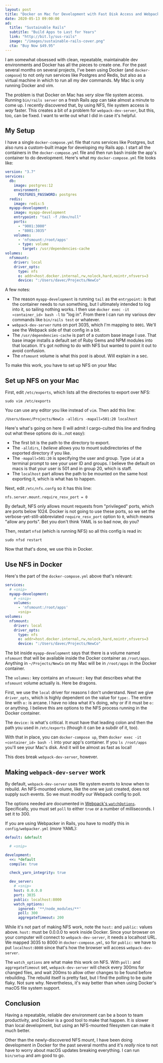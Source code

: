 ```yaml
---
layout: post
title: "Docker on Mac for Development with Fast Disk Access and Webpack Dev Server"
date: 2020-05-13 09:00:00
ad:
  title: "Sustainable Rails"
  subtitle: "Build Apps to Last for Years"
  link: "http://bit.ly/sus-rails"
  image: "/images/sustainable-rails-cover.png"
  cta: "Buy Now $49.95"
---
```


I am somewhat obsessed with clean, repeatable, maintainable dev environments and Docker has all the pieces to
create one.  For the past several months on several projects, I've been using Docker (and `docker-compose`) to not
only run services like Postgres and Redis, but also as a virtual machine in which to run all my dev commands. My
Mac is only running Docker and vim.

The problem is that Docker on Mac has *very slow* file system access.  Running `bin/rails server` on a fresh Rails
app can take almost a minute to come up.  I recently discovered that, by using NFS, file system access is *way*
faster.  This creates a bit of a problem for `webpack-dev-server`, but this, too, can be fixed.  I want to write
out what I did in case it's helpful.

<!-- more -->

## My Setup

I have a single `docker-compose.yml` file that runs services like Postgres, but also runs a custom-built image for
developing my Rails app.  I start all the containers in the `docker-compose.yml` file and then run bash inside the
app's container to do development.  Here's what my `docker-compose.yml` file looks like:

```yaml
version: "3.7"
services:
  db:
    image: postgres:12
    environment:
      POSTGRES_PASSWORD: postgres
  redis:
    image: redis:5
  myapp-development:
    image: myapp-development
    entrypoint: "tail -f /dev/null"
    ports:
      - "9001:3000"
      - "8001:3035"
    volumes:
      - 'nfsmount:/root/apps'
      - type: volume
        target: /usr/dependencies-cache
volumes:
  nfsmount:
    driver: local
    driver_opts:
      type: nfs
      o: addr=host.docker.internal,rw,nolock,hard,nointr,nfsvers=3
      device: ":/Users/davec/Projects/NewCo"
```

A few notes:

* The reason `myapp-development` is running `tail` as the `entrypoint:` is that the container needs to run
something, but I ultimately intended to log into it, so tailing nothing works.  I then use `docker exec -it «container_id» bash -l` to "log in". From there I can run my various dev commands like `bin/rails test` or whatever.
* `webpack-dev-server` runs on port 3035, which I'm mapping to `8001`.  We'll see the Webpack side of that config in a bit.
* The `/usr/dependencies-cache` is part of a custom base image I use. That base image installs a default set of
Ruby Gems and NPM modules into that location. It's got nothing to do with NFS but wanted to point it out to avoid
confusion.
* The `nfsmount` volume is what this post is about.  Will explain in a sec.

To make this work, you have to set up NFS on your Mac

## Set up NFS on your Mac

First, edit `/etc/exports`, which lists all the directories to export over NFS:

```
sudo vim /etc/exports
```

You can use any editor you like instead of `vim`.  Then add this line:

```
/Users/davec/Projects/NewCo -alldirs -mapall=501:20 localhost
```

Here's what's going on here (I will admit I cargo-culted this line and finding out what these options do is…not easy):

* The first bit is the path to the directory to export.
* The `-alldirs`, I *believe* allows you to mount subdirectories of the exported directory if you like.
* The `-mapall=501:20` is specifying the user and group.  Type `id` at a terminal prompt to see your user ID and groups.  I believe the default on macs is that your user is 501 and in group 20, which is staff.
* The `localhost` part allows the path to be mounted on the same host exporting it, which is what has to happen.

Next, edit `/etc/nfs.confg` so it has this line:

```
nfs.server.mount.require_resv_port = 0
```

By default, NFS only allows mount requests from "privileged" ports, which are ports below 1024.  Docker is not
going to use these ports, so we set the verbose-yet-still-abbreviated `require_resv_port` option to `0`, which
means "allow any ports".  Bet you don't think YAML is so bad now, do you?

Then, restart `nfsd` (which is running NFS) so all this config is read in:

```
sudo nfsd restart
```

Now that that's done, we use this in Docker.

## Use NFS in Docker

Here's the part of the `docker-compose.yml` above that's relevant:

```yaml
services:
  # «snip»
  myapp-development:
    # «snip»
    volumes:
      - 'nfsmount:/root/apps'
      «snip»
volumes:
  nfsmount:
    driver: local
    driver_opts:
      type: nfs
      o: addr=host.docker.internal,rw,nolock,hard,nointr,nfsvers=3
      device: ":/Users/davec/Projects/NewCo"
```

<div data-ad></div>

The bit inside `myapp-development` says that there is a volume named `nfsmount` that will be available inside the
Docker container as `/root/apps`.  Anything in `~/Projects/NewCo` on my Mac will be in `/root/apps` in the Docker
container.

The `volumes:` key contains an `nfsmount:` key that describes what the `nfsmount` volume actually is.  Here be
dragons.

First, we use the `local` driver for reasons I don't understand.  Next we give `driver_opts`, which is highly
dependent on the value for `type:`.  The entire line with `o:` is arcane. I have no idea what it's doing, why or if
it must be `o:` or anything.  I believe this are options to the NFS process running in the Docker container.

The `device:` is what's critical. It must have that leading colon and then the path you used in `/etc/exports`
(though it can be a subdir of it, too).

With that in place, you can `docker-compose up`, then `docker exec -it «container_id» bash -l` into your app's
container. If you `ls /root/apps` you'll see your Mac's disk. And it will be almost as fast as local!

This does break `webpack-dev-server`, however.

## Making `webpack-dev-server` work

By default, `webpack-dev-server` uses file system events to know when to rebuild.  An NFS-mounted volume, like the
one we just created, does not supply such events.  So we must modify our Webpack config to poll.

The options needed are documented in [Webpack's `watchOptions`](https://webpack.js.org/configuration/watch/#watchoptions).  Specifically, you must set `poll` to either `true` or a number of milliseconds.  I set it to 300.

If you are using Webpacker in Rails, you have to modify this in `config/webpacker.yml` (*more* YAML):

```yaml
default: &default

  # «snip»

development:
  <<: *default
  compile: true

  check_yarn_integrity: true

  dev_server:
    # «snip»
    host: 0.0.0.0
    port: 3035
    public: localhost:8000
    watch_options:
      ignored: '**/node_modules/**'
      poll: 300
      aggregateTimeout: 200

```

While it's not part of making NFS work, note the `host:` and `public:` values above.  `host:` must be 0.0.0.0 to
work inside Docker.  Since your browser on your computer will connect to `webpack-dev-server`, it needs a localhost
URL.  We mapped 3035 to 8000 in `docker-compose.yml`, so for `public:` we have to put `localhost:8000` since
that's how the browser will access `webpack-dev-server`.

The `watch_options` are what make this work on NFS.  With `poll:` and `aggregateTimeout` set, `webpack-dev-server` will check every 300ms for changed files, and wait 200ms to allow other changes to be found before rebuilding.  The rebuild itself is pretty fast, but I find the polling to be quite flaky.  Not sure why.  Nevertheless, it's way better than when using Docker's macOS file system support.

## Conclusion

Having a repeatable, reliable dev environment can be a boon to team productivity, and Docker is a good tool to make
that happen.  It *is* slower than local development, but using an NFS-mounted filesystem can make it much better.

Other than the newly-discovered NFS mount, I have been doing development in Docker for the past several months and
it's *really* nice to not have to worry about macOS updates breaking everything. I can run `bin/setup` and am good
to go.
